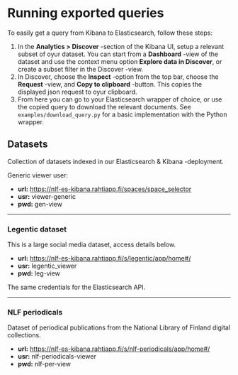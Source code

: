 # Running exported queries

To easily get a query from Kibana to Elasticsearch, follow these steps:

1. In the **Analytics > Discover** -section of the Kibana UI, setup a relevant subset of oyur dataset. You can start from a **Dashboard** -view of the dataset and use the context menu option **Explore data in Discover**, or create a subset filter in the Discover -view.
2. In Discover, choose the **Inspect** -option from the top bar, choose the **Request** -view, and **Copy to clipboard** -button. This copies the displayed json request to oyur clipboard.
3. From here you can go to your Elasticsearch wrapper of choice, or use the copied query to download the relevant documents. See `examples/download_query.py` for a basic implementation with the Python wrapper.

## Datasets

Collection of datasets indexed in our Elasticsearch & Kibana -deployment.

Generic viewer user:

* **url:** https://nlf-es-kibana.rahtiapp.fi/spaces/space_selector
* **usr:** viewer-generic
* **pwd:** gen-view

---

### Legentic dataset

This is a large social media dataset, access details below.

* **url:** https://nlf-es-kibana.rahtiapp.fi/s/legentic/app/home#/
* **usr:** legentic_viewer
* **pwd:** leg-view

The same credentials for the Elasticsearch API.

---

### NLF periodicals

Dataset of periodical publications from the National Library of Finland digital collections.

* **url:** https://nlf-es-kibana.rahtiapp.fi/s/nlf-periodicals/app/home#/
* **usr:** nlf-periodicals-viewer
* **pwd:** nlf-per-view
